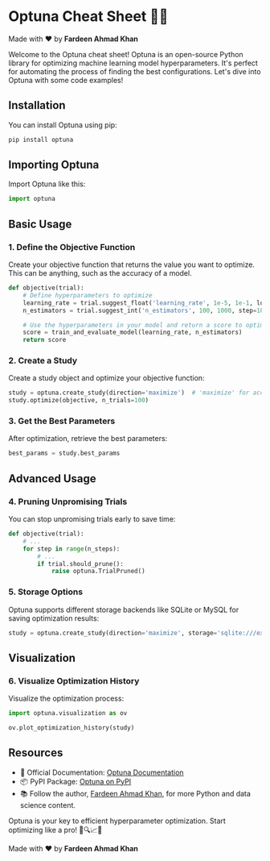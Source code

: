 # Optuna Cheat Sheet 🚀🐍

Made with :heart: by **Fardeen Ahmad Khan**

Welcome to the Optuna cheat sheet! Optuna is an open-source Python library for optimizing machine learning model hyperparameters. It's perfect for automating the process of finding the best configurations. Let's dive into Optuna with some code examples!

## Installation

You can install Optuna using pip:

```bash
pip install optuna
```

## Importing Optuna

Import Optuna like this:

```python
import optuna
```

## Basic Usage

### 1. Define the Objective Function

Create your objective function that returns the value you want to optimize. This can be anything, such as the accuracy of a model.

```python
def objective(trial):
    # Define hyperparameters to optimize
    learning_rate = trial.suggest_float('learning_rate', 1e-5, 1e-1, log=True)
    n_estimators = trial.suggest_int('n_estimators', 100, 1000, step=100)

    # Use the hyperparameters in your model and return a score to optimize
    score = train_and_evaluate_model(learning_rate, n_estimators)
    return score
```

### 2. Create a Study

Create a study object and optimize your objective function:

```python
study = optuna.create_study(direction='maximize')  # 'maximize' for accuracy, 'minimize' for loss
study.optimize(objective, n_trials=100)
```

### 3. Get the Best Parameters

After optimization, retrieve the best parameters:

```python
best_params = study.best_params
```

## Advanced Usage

### 4. Pruning Unpromising Trials

You can stop unpromising trials early to save time:

```python
def objective(trial):
    # ...
    for step in range(n_steps):
        # ...
        if trial.should_prune():
            raise optuna.TrialPruned()
```

### 5. Storage Options

Optuna supports different storage backends like SQLite or MySQL for saving optimization results:

```python
study = optuna.create_study(direction='maximize', storage='sqlite:///example.db')
```

## Visualization

### 6. Visualize Optimization History

Visualize the optimization process:

```python
import optuna.visualization as ov

ov.plot_optimization_history(study)
```

## Resources

- 📖 Official Documentation: [Optuna Documentation](https://optuna.readthedocs.io/en/stable/index.html)
- 📦 PyPI Package: [Optuna on PyPI](https://pypi.org/project/optuna/)
- 📚 Follow the author, [Fardeen Ahmad Khan](https://github.com/I-Fardeen), for more Python and data science content.

Optuna is your key to efficient hyperparameter optimization. Start optimizing like a pro! 🚀🔍📈🐍

Made with :heart: by **Fardeen Ahmad Khan**
